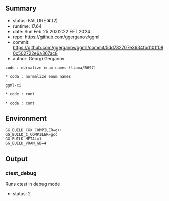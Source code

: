 ## Summary

- status:  FAILURE ❌ (2)
- runtime: 17.64
- date:    Sun Feb 25 20:02:22 EET 2024
- repo:    https://github.com/ggerganov/ggml
- commit:  https://github.com/ggerganov/ggml/commit/5dd782707e3634fbd101f080c502722e6a367ac8
- author:  Georgi Gerganov
```
code : normalize enum names (llama/5697)

* coda : normalize enum names

ggml-ci

* code : cont

* code : cont
```

## Environment

```
GG_BUILD_CXX_COMPILER=g++
GG_BUILD_C_COMPILER=gcc
GG_BUILD_METAL=1
GG_BUILD_VRAM_GB=4
```

## Output

### ctest_debug

Runs ctest in debug mode
- status: 2
```

```

